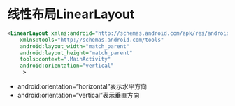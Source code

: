 # 线性布局LinearLayout


```xml
<LinearLayout xmlns:android="http://schemas.android.com/apk/res/android"
    xmlns:tools="http://schemas.android.com/tools"
    android:layout_width="match_parent"
    android:layout_height="match_parent"
    tools:context=".MainActivity"
    android:orientation="vertical"
     >
```

* android:orientation=“horizontal”表示水平方向
* android:orientation=“vertical”表示垂直方向

